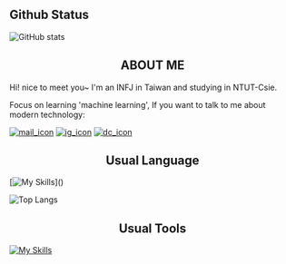 ## Github Status
![GitHub stats](https://github-readme-stats.vercel.app/api?username=xinchen-8&show_icons=true&theme=dark)

## <center>  ABOUT ME
Hi! nice to meet you~ I'm an INFJ in Taiwan and studying in NTUT-Csie.

Focus on learning 'machine learning', If you want to talk to me about modern technology:

[![mail_icon](https://skillicons.dev/icons?i=gmail&theme=dark)](https://mail.google.com/mail/u/0/?hl=zh-TW#inbox?compose=DmwnWtDtZdmTsLcrcptWbtWWMmmrKbqdglHkwldJHMFxhDkLqkGrXPDrnQGwzwBDNPpndvMbWdLl)
[![ig_icon](https://skillicons.dev/icons?i=instagram&theme=dark)](https://www.instagram.com/xingchenmao8/?hl=en)
[![dc_icon](https://skillicons.dev/icons?i=discord&theme=dark)](https://discord.gg/3xRaCFpZMy)

## <center>  Usual Language
[![My Skills](https://skillicons.dev/icons?i=c,cpp,python,)]()

![Top Langs](https://github-readme-stats.vercel.app/api/top-langs/?username=xinchen-8&layout=compact&&theme=dark)

## <center>  Usual Tools
[![My Skills](https://skillicons.dev/icons?i=windows,vscode,visualstudio)]()

